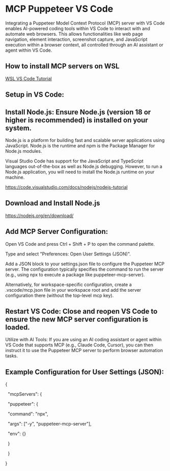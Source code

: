 # MCP Puppeteer VS Code



Integrating a Puppeteer Model Context Protocol (MCP) server with VS Code enables AI-powered coding tools within VS Code to interact with and automate web browsers. This allows functionalities like web page navigation, element interaction, screenshot capture, and JavaScript execution within a browser context, all controlled through an AI assistant or agent within VS Code.

## How to install MCP servers on WSL

[WSL VS Code Tutorial](https://code.visualstudio.com/docs/remote/wsl-tutorial)


## Setup in VS Code:



## Install Node.js: Ensure Node.js (version 18 or higher is recommended) is installed on your system.



Node.js is a platform for building fast and scalable server applications using JavaScript. Node.js is the runtime and npm is the Package Manager for Node.js modules.



Visual Studio Code has support for the JavaScript and TypeScript languages out-of-the-box as well as Node.js debugging. However, to run a Node.js application, you will need to install the Node.js runtime on your machine.



https://code.visualstudio.com/docs/nodejs/nodejs-tutorial





## Download and Install Node.js



https://nodejs.org/en/download/





## Add MCP Server Configuration:

Open VS Code and press Ctrl + Shift + P to open the command palette.

Type and select "Preferences: Open User Settings (JSON)".

Add a JSON block to your settings.json file to configure the Puppeteer MCP server. The configuration typically specifies the command to run the server (e.g., using npx to execute a package like puppeteer-mcp-server).

Alternatively, for workspace-specific configuration, create a .vscode/mcp.json file in your workspace root and add the server configuration there (without the top-level mcp key).



## Restart VS Code: Close and reopen VS Code to ensure the new MCP server configuration is loaded.



Utilize with AI Tools: If you are using an AI coding assistant or agent within VS Code that supports MCP (e.g., Claude Code, Cursor), you can then instruct it to use the Puppeteer MCP server to perform browser automation tasks.



## Example Configuration for User Settings (JSON):



{

&nbsp; "mcpServers": {

&nbsp;   "puppeteer": {

&nbsp;     "command": "npx",

&nbsp;     "args": \["-y", "puppeteer-mcp-server"],

&nbsp;     "env": {}

&nbsp;   }

&nbsp; }

}



